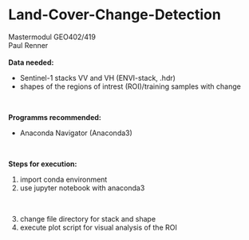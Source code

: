 # Land-Cover-Change-Detection
Mastermodul GEO402/419 <br>
Paul Renner <br>
<br>
**Data needed:** <br>
* Sentinel-1 stacks VV and VH (ENVI-stack, .hdr)
* shapes of the regions of intrest (ROI)/training samples with change <br>
<br>

**Programms recommended:** <br>
* Anaconda Navigator (Anaconda3) 
<br>

**Steps for execution:**
1. import conda environment <br>
2. use jupyter notebook with anaconda3 <br>
<br>


3. change file directory for stack and shape <br>
4. execute plot script for visual analysis of the ROI <br>

